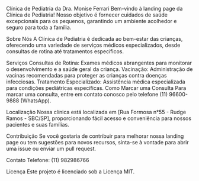 Clínica de Pediatria da Dra. Monise Ferrari
Bem-vindo à landing page da Clínica de Pediatria!
Nosso objetivo é fornecer cuidados de saúde excepcionais para os pequenos, garantindo um ambiente acolhedor e seguro para toda a família.


Sobre Nós
A Clínica de Pediatria é dedicada ao bem-estar das crianças, oferecendo uma variedade de serviços médicos especializados, desde consultas de rotina até tratamentos específicos.

Serviços
Consultas de Rotina: Exames médicos abrangentes para monitorar o desenvolvimento e a saúde geral da criança.
Vacinação: Administração de vacinas recomendadas para proteger as crianças contra doenças infecciosas.
Tratamento Especializado: Assistência médica especializada para condições pediátricas específicas.
Como Marcar uma Consulta
Para marcar uma consulta, entre em contato conosco pelo telefone (11) 96600-9888 (WhatsApp).

Localização
Nossa clínica está localizada em [Rua Formosa n°55 - Rudge Ramos - SBC/SP], proporcionando fácil acesso e conveniência para nossos pacientes e suas famílias.

Contribuição
Se você gostaria de contribuir para melhorar nossa landing page ou tem sugestões para novos recursos, sinta-se à vontade para abrir uma issue ou enviar um pull request.

Contato
Telefone: (11) 982986766


Licença
Este projeto é licenciado sob a Licença MIT.
